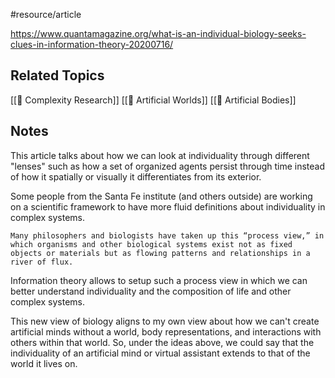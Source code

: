 #resource/article

https://www.quantamagazine.org/what-is-an-individual-biology-seeks-clues-in-information-theory-20200716/

## Related Topics

[[📝 Complexity Research]]
[[📝 Artificial Worlds]]
[[📝 Artificial Bodies]]


## Notes

This article talks about how we can look at individuality through different "lenses" such as how a set of organized agents persist through time instead of how it spatially or visually it differentiates from its exterior.

Some people from the Santa Fe institute (and others outside) are working on a scientific framework to have more fluid definitions about individuality in complex systems.

```
Many philosophers and biologists have taken up this “process view,” in which organisms and other biological systems exist not as fixed objects or materials but as flowing patterns and relationships in a river of flux.
```

Information theory allows to setup such a process view in which we can better understand individuality and the composition of life and other complex systems.

This new view of biology aligns to my own view about how we can't create artificial minds without a world, body representations, and interactions with others within that world. So, under the ideas above, we could say that the individuality of an artificial mind or virtual assistant extends to that of the world it lives on.